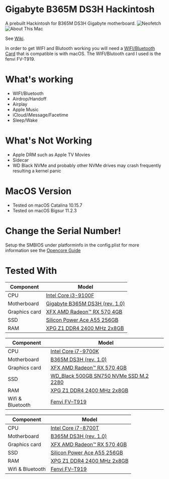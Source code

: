 # Gigabyte B365M DS3H Hackintosh
 A prebuilt Hackintosh for B365M DS3H Gigabyte motherboard.
 ![Neofetch](https://raw.githubusercontent.com/Goldstriker208/Gigabyte-B365M-DS3H-Hackintosh/main/Screenshots/Neofetch.png)
 ![About This Mac](https://raw.githubusercontent.com/Goldstriker208/Gigabyte-B365M-DS3H-Hackintosh/main/Screenshots/About%20This%20Mac.png)  
 
 See [Wiki](https://github.com/Goldstriker208/Hackintosh-Gigabyte-B365M-DS3H/wiki).
 
In order to get WIFI and Blutooth working you will need a [WIFI/Bluetooth Card](https://www.newegg.com/fenvi-fv-t919-pci-express/p/0XM-00JK-00033) that  is compatible is with macOS. The WIFI/Blutooth card I used is the fenvi FV-T919.
  

# What's working
- WIFI/Bluetooth
- Airdrop/Handoff
- Airplay
- Apple Music
- iCloud/iMessage/Facetime
- Sleep/Wake

# What's Not Working
- Apple DRM such as Apple TV Movies
- Sidecar
- WD Black NVMe and probably other NVMe drives may crash frequently resulting a kernel panic

# MacOS Version
- Tested on macOS Catalina 10.15.7
- Tested on macOS Bigsur 11.2.3 

# Change the Serial Number!
Setup the SMBIOS under platforminfo in the config.plist
for more information see the [Opencore Guide](https://dortania.github.io/OpenCore-Install-Guide/config.plist/coffee-lake.html#platforminfo)


# Tested With  
| Component | Model |
| ------ | ------ |
| CPU | [Intel Core i3-9100F](https://ark.intel.com/content/www/us/en/ark/products/190886/intel-core-i3-9100f-processor-6m-cache-up-to-4-20-ghz.html) |
| Motherboard | [Gigabyte B365M DS3H (rev. 1.0)](https://www.gigabyte.com/Motherboard/B365M-DS3H-rev-10) |
| Graphics card | [XFX AMD Radeon™ RX 570 4GB](https://www.xfxforce.com/gpus/amd-radeon-tm-rx-570-rs-4gb-xxx-edition-5) |
| SSD | [Silicon Power Ace A55 256GB](https://www.silicon-power.com/web/product-Ace_A55) |keywords=256gb+ssd&qid=1621135045&sr=8-3) |
| RAM | [XPG Z1 DDR4 2400 MHz 2x8GB](https://www.amazon.com/XPG-19200-Memory-Modules-AX4U240038G16-DRZ/dp/B06XYSSS5C) |


| Component | Model |
| ------ | ------ |
| CPU | [Intel Core i7-9700K](https://ark.intel.com/content/www/us/en/ark/products/186604/intel-core-i7-9700k-processor-12m-cache-up-to-4-90-ghz.html) |
| Motherboard | [B365M DS3H (rev. 1.0)](https://www.gigabyte.com/Motherboard/B365M-DS3H-rev-10) |
| Graphics card | [XFX AMD Radeon™ RX 570 4GB](https://www.xfxforce.com/gpus/amd-radeon-tm-rx-570-rs-4gb-xxx-edition-5) |
| SSD | [WD_Black 500GB SN750 NVMe SSD M.2 2280](https://www.westerndigital.com/products/internal-drives/wd-black-sn750-nvme-ssd#WDS500G3X0C) |
| RAM | [XPG Z1 DDR4 2400 MHz 2x8GB](https://www.amazon.com/XPG-19200-Memory-Modules-AX4U240038G16-DRZ/dp/B06XYSSS5C) |
| Wifi & Bluetooth | [Fenvi FV–T919](https://www.newegg.com/fenvi-fv-t919-pci-express/p/0XM-00JK-00033) |


| Component | Model |
| ------ | ------ |
| CPU | [Intel Core i7-8700T](https://ark.intel.com/content/www/us/en/ark/products/129948/intel-core-i78700t-processor-12m-cache-up-to-4-00-ghz.html) |
| Motherboard | [B365M DS3H (rev. 1.0)](https://www.gigabyte.com/Motherboard/B365M-DS3H-rev-10) |
| Graphics card | [XFX AMD Radeon™ RX 570 4GB](https://www.xfxforce.com/gpus/amd-radeon-tm-rx-570-rs-4gb-xxx-edition-5) |
| SSD | [Silicon Power Ace A55 256GB](https://www.silicon-power.com/web/product-Ace_A55) |
| RAM | [XPG Z1 DDR4 2400 MHz 2x8GB](https://www.amazon.com/XPG-19200-Memory-Modules-AX4U240038G16-DRZ/dp/B06XYSSS5C) |
| Wifi & Bluetooth | [Fenvi FV–T919](https://www.newegg.com/fenvi-fv-t919-pci-express/p/0XM-00JK-00033) |



